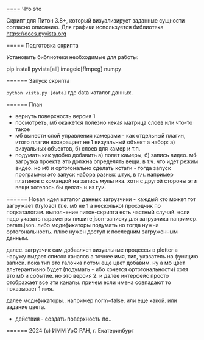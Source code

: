 ==== Что это

Скрипт для Питон 3.8+, который визуализирует заданные сущности согласно описанию.
Для графики используется библиотека https://docs.pyvista.org

===== Подготовка скрипта

Установить библиотеки необходимые для работы:

pip install pyvista[all] imageio[ffmpeg] numpy

====== Запуск скрипта

`python vista.py [data]`
где data каталог данных.

====== План
- вернуть поверхность версия 1
- посмотреть, мб окажется полезно некая матрица слоев или что-то такое
- мб вынести слой управления камерами - как отдельный плагин,
итого плагин возвращает не 1 визуальный объект а набор: а) визуальных объектов, 
б) слоев для камер и т.п.
- подумать как удобно добавить а) полет камеры, б) запись видео.
мб загрузка проекта это должна определять вещи. в т.ч. что идет режим видео.
но мб и ортогонально сделать кстати - тогда запуск программы это запуск набора
разных штук, в т.ч. например плагинов с командой на запись мультика. хотя
с другой стороны эти вещи хотелось бы делать и из гуи.

====== Новая идея
каталог данных
загрузчики - каждый кто может тот загружает (tryload) (т.е. мб не 1 а несколько)
проходчик по подкаталогам.
выполнение питон-скрипта есть частный случай.
если надо указать параметры пишите json-записку для загрузчика например. param.json.
либо модификаторы подумать но тогда нужна ортогональность. плюс нужен доступ к последним загруженным данным.

далее. загрузчик сам добавляет визуальные процессы в plotter а наружу выдает список каналов а точнее
имя, тип, указатель на функцию записи. пока тип это галочка потом еще цвет добавим.
ну а мб цвет альтерантивно будет (подумать - ибо хочется ортогональности)
  хотя это мб и событие. но это версия 2.
и далее интерфейс просто отображает все эти каналы. причем если имена совпадают то показывает 1 имя.

далее модификаторы.. например norm=false. или еще какой. или задание цвета.

+ действия - создать поверхность по..

======
2024 (c) ИММ УрО РАН, г. Екатеринбург
